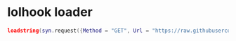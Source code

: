 # lolhook loader

```lua
loadstring(syn.request({Method = "GET", Url = "https://raw.githubusercontent.com/alannlol/lolhook.xyz/main/Loader.lua"}).Body)()
```
